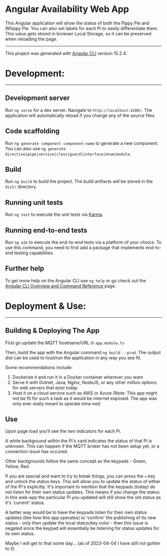 # Angular Availability Web App
This Angular application will show the status of both the Pippy Pie and Whippy Pie.
You can also set labels for each Pi to easily differentiate them. This value gets stored in browser Local Storage, so it can be preserved when reloading the page.

---
This project was generated with [Angular CLI](https://github.com/angular/angular-cli) version 15.2.4.

# Development:

---
## Development server
Run `ng serve` for a dev server. Navigate to `http://localhost:4200/`. The application will automatically reload if you change any of the source files.

## Code scaffolding
Run `ng generate component component-name` to generate a new component. You can also use `ng generate directive|pipe|service|class|guard|interface|enum|module`.

## Build
Run `ng build` to build the project. The build artifacts will be stored in the `dist/` directory.

## Running unit tests
Run `ng test` to execute the unit tests via [Karma](https://karma-runner.github.io).

## Running end-to-end tests
Run `ng e2e` to execute the end-to-end tests via a platform of your choice. To use this command, you need to first add a package that implements end-to-end testing capabilities.

## Further help
To get more help on the Angular CLI use `ng help` or go check out the [Angular CLI Overview and Command Reference](https://angular.io/cli) page.

# Deployment & Use:

---
## Building & Deploying The App
First go update the MQTT hostname/URL in `app.module.ts`

Then, build the app with the Angular command `ng build --prod`.
The output dist can be used to host/run the application in any way you see fit.

Some recommendations include:
1) Dockerize it and run it in a Docker container wherever you want
2) Serve it with Dotnet, Java, Nginx, NodeJS, or any other million options for web servers that exist today
3) Host it on a cloud service such as AWS or Azure (Note: This app might not be fit for such a task as it would be internet exposed. The app was only ever really meant to operate intra-net)

## Use
Upon page load you'll see the two indicators for each Pi.

A white background within the Pi's card indicates the status of that Pi is unknown. This can happen if the MQTT broker has not been setup yet, or a connection issue has occured.

Other backgrounds follow the same concept as the keypads - Green, Yellow, Red

If you are special and want to try to break things, you can press the `=` key and unlock the status keys. This will allow you to update the status of either of the Pi's explicitly.
It's important to mention that the keypads (today) do not listen for their own status updates. This means if you change the status in this web-app the particular Pi you updated will still show the old status as it's 'current' status.

A better way would be to have the keypads listen for their own status updates (like how this app operates) to 'confirm' the publishing of its new status - only then update the local status/key color - then this issue is negated since the keypad will essentially be listening for status updates for its own status.

Maybe I will get to that some day... (as of 2023-04-04 I have still not gotten to it)
